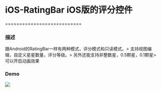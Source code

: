 # iOS-RatingBar iOS版的评分控件
===========================
### 描述
跟Android的RatingBar一样有两种模式，评分模式和只读模式。>
支持视图编辑，自定义星星数量，评分等级。>
另外还能支持非整数星，0.5颗星，0.1颗星>
可以开启动画效果
### Demo

![](https://github.com/saiwu-bigkoo/iOS-RatingBar/blob/master/preview/ratingbardemo.gif)

